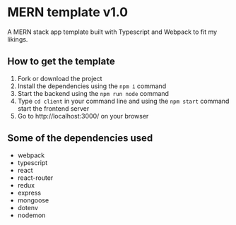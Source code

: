 # MERN template v1.0
A MERN stack app template built with Typescript and Webpack to fit my likings.

## How to get the template
1. Fork or download the project
2. Install the dependencies using the `npm i` command
3. Start the backend using the `npm run node` command
4. Type `cd client` in your command line and using the `npm start` command start the frontend server
5. Go to http://localhost:3000/ on your browser

## Some of the dependencies used
- webpack
- typescript
- react
- react-router
- redux
- express
- mongoose
- dotenv
- nodemon
